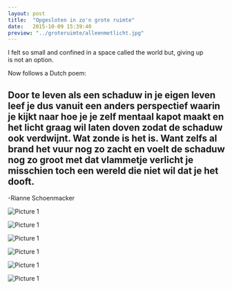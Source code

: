 ```yaml
---
layout: post
title:  "Opgesloten in zo'n grote ruimte"
date:   2015-10-09 15:39:40
preview: "../groteruimte/alleenmetlicht.jpg"
---
```


I felt so small and confined in a space called the world but, giving up is not an option.

Now follows a Dutch poem:

Door te leven als een schaduw in je eigen
leven leef je dus vanuit een anders
perspectief waarin je kijkt naar hoe je je zelf
mentaal kapot maakt en het licht graag wil
laten doven zodat de schaduw ook verdwijnt.
Wat zonde is het is. Want zelfs al brand het
vuur nog zo zacht en voelt de schaduw nog
zo groot met dat vlammetje verlicht je
misschien toch een wereld die niet wil dat je
het dooft.
-
-Rianne Schoenmacker

![Picture 1](../../../../images/groteruimte/licht1.jpg)

![Picture 1](../../../../images/groteruimte/licht2.jpg)

![Picture 1](../../../../images/groteruimte/licht3.jpg)

![Picture 1](../../../../images/groteruimte/licht4.jpg)

![Picture 1](../../../../images/groteruimte/licht5.jpg)

![Picture 1](../../../../images/groteruimte/licht6.jpg)
